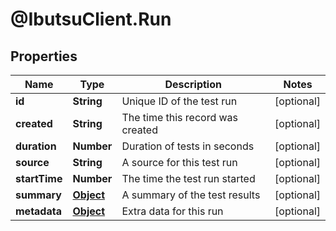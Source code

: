 # @IbutsuClient.Run

## Properties

Name | Type | Description | Notes
------------ | ------------- | ------------- | -------------
**id** | **String** | Unique ID of the test run | [optional] 
**created** | **String** | The time this record was created | [optional] 
**duration** | **Number** | Duration of tests in seconds | [optional] 
**source** | **String** | A source for this test run | [optional] 
**startTime** | **Number** | The time the test run started | [optional] 
**summary** | [**Object**](.md) | A summary of the test results | [optional] 
**metadata** | [**Object**](.md) | Extra data for this run | [optional] 


